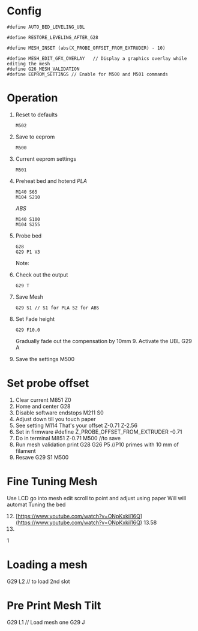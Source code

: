 # Config
```
#define AUTO_BED_LEVELING_UBL

#define RESTORE_LEVELING_AFTER_G28

#define MESH_INSET (abs(X_PROBE_OFFSET_FROM_EXTRUDER) - 10)

#define MESH_EDIT_GFX_OVERLAY   // Display a graphics overlay while editing the mesh
#define G26_MESH_VALIDATION
#define EEPROM_SETTINGS // Enable for M500 and M501 commands
```

# Operation
1. Reset to defaults
	```
	M502
	```
3. Save to eeprom
	```
	M500
	```
 3. Current eeprom settings
 
        M501
         
 5. Preheat bed and hotend
	 *PLA*
	```	 
	M140 S65
	M104 S210
	```
	*ABS*
	```	 
	M140 S100
	M104 S255
	```
	
4. Probe bed
    ```
    G28
    G29 P1 V3
    ```
    Note: 
5. Check out the output
    ```
    G29 T
    ```
6. Save Mesh
    ```
    G29 S1 // S1 for PLA S2 for ABS
    ```
 8. Set Fade height
    ```
    G29 F10.0
    ```
     Gradually fade out the compensation by 10mm  9. Activate the UBL
  G29 A
  10. Save the settings
   M500

# Set probe offset
1. Clear current
M851 Z0
2. Home and center
G28 
3. Disable software endstops
M211 S0
4. Adjust down till you touch paper
5. See setting
M114
That's your offset Z-0.71 Z-2.56
6. Set in firmware
#define Z_PROBE_OFFSET_FROM_EXTRUDER -0.71
7. Do in terminal
M851 Z-0.71
M500 //to save
8. Run mesh validation print
G28
G26 P5 //P10 primes with 10 mm of filament
9. Resave
 G29 S1
 M500
 # Fine Tuning Mesh
 Use LCD go into mesh edit
 scroll to point and adjust using paper
 Will 
 will automat Tuning the bed
  
 12. [https://www.youtube.com/watch?v=ONpKxkil16Q](https://www.youtube.com/watch?v=ONpKxkil16Q) 13.58
 13.  
 1
# Loading a mesh
G29 L2 // to load 2nd slot

# Pre Print Mesh Tilt
G29 L1 // Load mesh one
G29 J

<!--stackedit_data:
eyJoaXN0b3J5IjpbLTg4MzM3ODU3NiwxMDE0NjYxNDU5LC04Nj
I0MDU2NzEsMTUxOTA2NTc5MCwtMjAyODUwODkxLC00MjEyNzMy
NzAsLTIxMDAxNDI0MTgsMTA2OTEyMjU4OCwtOTY1MTE5OTQyLD
IyMDkyNTc4OSwxNDQ0ODI0NzU1LC0xMzgxOTI3MDY1LC0xOTEx
NDE1Nzg5LDE1MjQxMTI5NDEsLTEzOTQzMDc5MTEsMTgwNjkzMD
IyNCwtMTQ4NzgyMjc3NywxMzg5OTQzMjM1LDgzNDIwNDI5Niwt
MTIzNjgzOTE4NF19
-->